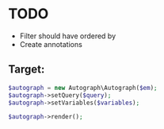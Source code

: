 # TODO

* Filter should have ordered by
* Create annotations

## Target:
```php
$autograph = new Autograph\Autograph($em);
$autograph->setQuery($query);
$autograph->setVariables($variables);

$autograph->render();
```

